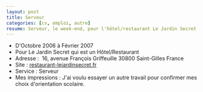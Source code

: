 ```yaml
---
layout: post
title: Serveur
categories: [cv, emploi, autre]
resume: Serveur, le week-end, pour l'hôtel/restaurant Le Jardin Secret.
---
```

* D'Octobre 2006 à Février 2007
* Pour Le Jardin Secret qui est un Hôtel/Restaurant
* Adresse : ­ 16, avenue François Griffeuille­ 30800­ Saint-Gilles­ France
* Site : <a href="http://restaurant-lejardinsecret.fr" target="_blank">restaurant-lejardinsecret.fr</a>
* Service : Serveur­
* Mes impressions : J'ai voulu essayer un autre travail pour confirmer mes choix d'orientation scolaire.